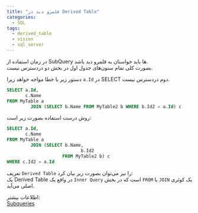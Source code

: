 ```yaml
---
title: "قلمرو دید در Derived Table"
categories:
  - SQL
tags:
  - derived_table
  - vision
  - sql_server
---
```


در زمان استفاده از SubQuery ها باید حواستان به قلمرو دید باشد.  
بصورت کلی تمام ستون‌های جدول اول در بخش دو دردسترس نیست.  

دستور زیر با خطا مواجه خواهد زیرا `a.Id` در SELECT دوم دردسترس نیست.  

```sql
SELECT a.Id,
       c.Name
FROM MyTable a
         JOIN (SELECT b.Name FROM MyTable2 b WHERE b.Id2 = a.Id) c
```

روش درست استفاده بصورت زیر است:  

```sql
SELECT a.Id,
       c.Name
FROM MyTable a
         JOIN (SELECT b.Name,
                            b.Id2
                     FROM MyTable2 b) c
WHERE c.Id2 = a.Id
```

تعریف `Derived Table` را نیز می‌توان بصورت زیر بیان کرد:  
یک Derived Table در واقع یک `Inner Query` است که در بخش `FROM` یا `JOIN` یک کوئری اصلی می‌آید.

اطلاعات بیشتر:  
[Subqueries](https://docs.microsoft.com/en-us/sql/relational-databases/performance/subqueries?view=sql-server-ver15)  